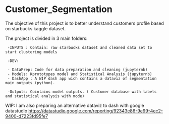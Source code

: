 # Customer_Segmentation

The objective of this project is to better understand customers profile based on starbucks kaggle dataset.

The project is divided in  3 main folders:

     -INPUTS : Contain: raw starbucks dataset and cleaned data set to start clustering models

     -DEV:

     - DataPrep: Code for data preparation and cleaning (jupyternb)
     - Models: Kprototypes model and Statistical Analysis (jupyternb)
     - DashApp : A WIP dash app wich contains a dataviz of segmentation main outputs (python).
     
     -Outputs: Cointains model outputs. ( Customer database with labels and statistical analysis with mode) 

WIP:
I am also preparing an alternative dataviz to dash with google datastudio
https://datastudio.google.com/reporting/92343e86-9e99-4ec2-9400-d7223fd95fe7
